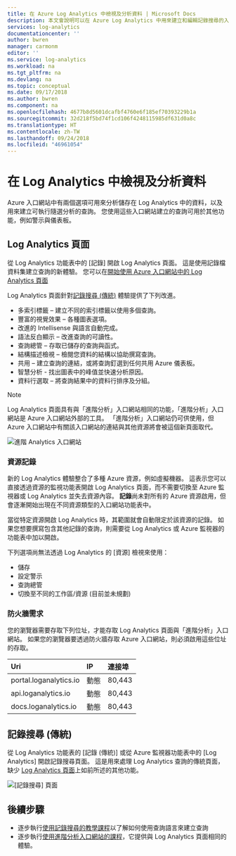```yaml
---
title: 在 Azure Log Analytics 中檢視及分析資料 | Microsoft Docs
description: 本文會說明可以在 Azure Log Analytics 中用來建立和編輯記錄搜尋的入口網站。
services: log-analytics
documentationcenter: ''
author: bwren
manager: carmonm
editor: ''
ms.service: log-analytics
ms.workload: na
ms.tgt_pltfrm: na
ms.devlang: na
ms.topic: conceptual
ms.date: 09/17/2018
ms.author: bwren
ms.component: na
ms.openlocfilehash: 4677b8d5601dcafbf4760e6f185ef70393229b1a
ms.sourcegitcommit: 32d218f5bd74f1cd106f4248115985df631d0a8c
ms.translationtype: HT
ms.contentlocale: zh-TW
ms.lasthandoff: 09/24/2018
ms.locfileid: "46961054"
---
```

# <a name="viewing-and-analyzing-data-in-log-analytics"></a>在 Log Analytics 中檢視及分析資料
Azure 入口網站中有兩個選項可用來分析儲存在 Log Analytics 中的資料，以及用來建立可執行隨選分析的查詢。 您使用這些入口網站建立的查詢可用於其他功能，例如警示與儀表板。

## <a name="log-analytics-page"></a>Log Analytics 頁面
從 Log Analytics 功能表中的 [記錄] 開啟 Log Analytics 頁面。 這是使用記錄檔資料集建立查詢的新體驗。 您可以在[開始使用 Azure 入口網站中的 Log Analytics 頁面](query-language/get-started-analytics-portal.md)

Log Analytics 頁面針對[記錄搜尋 (傳統)](#log-search-classic) 體驗提供了下列改進。

* 多索引標籤 – 建立不同的索引標籤以使用多個查詢。
* 豐富的視覺效果 – 各種圖表選項。
* 改進的 Intellisense 與語言自動完成。
* 語法反白顯示 – 改進查詢的可讀性。 
* 查詢總管 – 存取已儲存的查詢與函式。
* 結構描述檢視 – 檢閱您資料的結構以協助撰寫查詢。
* 共用 – 建立查詢的連結，或將查詢釘選到任何共用 Azure 儀表板。
* 智慧分析 - 找出圖表中的峰值並快速分析原因。
* 資料行選取 – 將查詢結果中的資料行排序及分組。

> [!NOTE]
> Log Analytics 頁面具有與「進階分析」入口網站相同的功能，「進階分析」入口網站是 Azure 入口網站外部的工具。 「進階分析」入口網站仍可供使用，但 Azure 入口網站中有關該入口網站的連結與其他資源將會被這個新頁面取代。

![進階 Analytics 入口網站](media/log-analytics-log-search-portals/advanced-analytics-portal.png)

### <a name="resource-logs"></a>資源記錄
新的 Log Analytics 體驗整合了多種 Azure 資源，例如虛擬機器。 這表示您可以直接透過資源的監視功能表開啟 Log Analytics 頁面，而不需要切換至 Azure 監視器或 Log Analytics 並失去資源內容。 **記錄**尚未對所有的 Azure 資源啟用，但會逐漸開始出現在不同資源類型的入口網站功能表中。

當從特定資源開啟 Log Analytics 時，其範圍就會自動限定於該資源的記錄。   如果您想要撰寫包含其他記錄的查詢，則需要從 Log Analytics 或 Azure 監視器的功能表中加以開啟。

下列選項尚無法透過 Log Analytics 的 [資源] 檢視來使用：

- 儲存
- 設定警示
- 查詢總管
- 切換至不同的工作區/資源 (目前並未規劃)


### <a name="firewall-requirements"></a>防火牆需求
您的瀏覽器需要存取下列位址，才能存取 Log Analytics 頁面與「進階分析」入口網站。  如果您的瀏覽器要透過防火牆存取 Azure 入口網站，則必須啟用這些位址的存取。

| Uri | IP | 連接埠 |
|:---|:---|:---|
| portal.loganalytics.io | 動態 | 80,443 |
| api.loganalytics.io    | 動態 | 80,443 |
| docs.loganalytics.io   | 動態 | 80,443 |


## <a name="log-search-classic"></a>記錄搜尋 (傳統)
從 Log Analytics 功能表的 [記錄 (傳統)] 或從 Azure 監視器功能表中的 [Log Analytics] 開啟記錄搜尋頁面。 這是用來處理 Log Analytics 查詢的傳統頁面，缺少 [Log Analytics 頁面](#log-analytics-page)上如前所述的其他功能。



![[記錄搜尋] 頁面](media/log-analytics-log-search-portals/log-search-portal.png)


## <a name="next-steps"></a>後續步驟

- 逐步執行[使用記錄搜尋的教學課程](log-analytics-tutorial-viewdata.md)以了解如何使用查詢語言來建立查詢
- 逐步執行[使用進階分析入口網站的課程](query-language/get-started-analytics-portal.md)，它提供與 Log Analytics 頁面相同的體驗。

